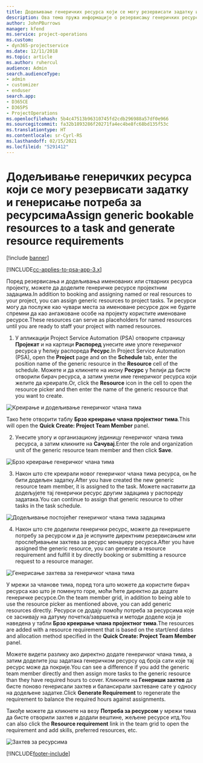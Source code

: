 ```yaml
---
title: Додељивање генеричких ресурса који се могу резервисати задатку и пројектном тиму
description: Ова тема пружа информације о резервисању генеричких ресурса за задатке и тимове пројекта.
author: JohnPBurrows
manager: kfend
ms.service: project-operations
ms.custom:
- dyn365-projectservice
ms.date: 12/11/2018
ms.topic: article
ms.author: ruhercul
audience: Admin
search.audienceType:
- admin
- customizer
- enduser
search.app:
- D365CE
- D365PS
- ProjectOperations
ms.openlocfilehash: 5b4c47513b96310745fd2cdb296988a57df0e966
ms.sourcegitcommit: fa32b1893286f20271fa4ec4be8fc68bd135f53c
ms.translationtype: HT
ms.contentlocale: sr-Cyrl-RS
ms.lasthandoff: 02/15/2021
ms.locfileid: "5291412"
---
```

# <a name="assign-generic-bookable-resources-to-a-task-and-generate-resource-requirements"></a><span data-ttu-id="e528b-103">Додељивање генеричких ресурса који се могу резервисати задатку и генерисање потреба за ресурсима</span><span class="sxs-lookup"><span data-stu-id="e528b-103">Assign generic bookable resources to a task and generate resource requirements</span></span> 

[!include [banner](../includes/psa-now-project-operations.md)]

[!INCLUDE[cc-applies-to-psa-app-3.x](../includes/cc-applies-to-psa-app-3x.md)]

<span data-ttu-id="e528b-104">Поред резервисања и додељивања именованих или стварних ресурса пројекту, можете да доделите генеричке ресурсе пројектним задацима.</span><span class="sxs-lookup"><span data-stu-id="e528b-104">In addition to booking and assigning named or real resources to your project, you can assign generic resources to project tasks.</span></span> <span data-ttu-id="e528b-105">Ти ресурси могу да послуже као чувари места за именоване ресурсе док не будете спремни да као ангажоване особе на пројекту користите именоване ресурсе.</span><span class="sxs-lookup"><span data-stu-id="e528b-105">These resources can serve as placeholders for named resources until you are ready to staff your project with named resources.</span></span> 

1. <span data-ttu-id="e528b-106">У апликацији Project Service Automation (PSA) отворите страницу **Пројекат** и на картици **Распоред** унесите име улоге генеричког ресурса у ћелију распореда **Ресурс**.</span><span class="sxs-lookup"><span data-stu-id="e528b-106">In Project Service Automation (PSA), open the **Project** page and on the **Schedule** tab, enter the position name of the generic resource in the **Resource** cell of the schedule.</span></span> <span data-ttu-id="e528b-107">Можете и да кликнете на икону **Ресурс** у ћелији да бисте отворили бирач ресурса, а затим унели име генеричког ресурса који желите да креирате.</span><span class="sxs-lookup"><span data-stu-id="e528b-107">Or, click the **Resource** icon in the cell to open the resource picker and then enter the name of the generic resource that you want to create.</span></span>

![Креирање и додељивање генеричког члана тима](media/RM-how-to-9.png)

<span data-ttu-id="e528b-109">Тако ћете отворити таблу **Брзо креирање члана пројектног тима**.</span><span class="sxs-lookup"><span data-stu-id="e528b-109">This will open the **Quick Create: Project Team Member** panel.</span></span> 

2. <span data-ttu-id="e528b-110">Унесите улогу и организациону јединицу генеричког члана тима ресурса, а затим кликните на **Сачувај**.</span><span class="sxs-lookup"><span data-stu-id="e528b-110">Enter the role and organization unit of the generic resource team member and then click **Save**.</span></span>

![Брзо креирање генеричког члана тима](media/RM-how-to-10.png)

3. <span data-ttu-id="e528b-112">Након што сте креирали новог генеричког члана тима ресурса, он ће бити додељен задатку.</span><span class="sxs-lookup"><span data-stu-id="e528b-112">After you have created the new generic resource team member, it is assigned to the task.</span></span> <span data-ttu-id="e528b-113">Можете наставити да додељујете тај генерички ресурс другим задацима у распореду задатака.</span><span class="sxs-lookup"><span data-stu-id="e528b-113">You can continue to assign that generic resource to other tasks in the task schedule.</span></span>

![Додељивање постојећег генеричког члана тима задацима](media/RM-how-to-11.png)

4. <span data-ttu-id="e528b-115">Након што сте доделили генерички ресурс, можете да генеришете потребу за ресурсом и да је испуните директним резервисањем или прослеђивањем захтева за ресурс менаџеру ресурса.</span><span class="sxs-lookup"><span data-stu-id="e528b-115">After you have assigned the generic resource, you can generate a resource requirement and fulfill it by directly booking or submitting a resource request to a resource manager.</span></span>

![Генерисање захтева за генеричког члана тима](media/RM-how-to-12.png)

<span data-ttu-id="e528b-117">У мрежи за чланове тима, поред тога што можете да користите бирач ресурса као што је поменуто горе, моћи ћете директно да додате генеричке ресурсе.</span><span class="sxs-lookup"><span data-stu-id="e528b-117">On the team member grid, in addition to being able to use the resource picker as mentioned above, you can add generic resources directly.</span></span> <span data-ttu-id="e528b-118">Ресурси се додају помоћу потреба за ресурсима које се заснивају на датуму почетка/завршетка и методи доделе која је наведена у табли **Брзо креирање члана пројектног тима**.</span><span class="sxs-lookup"><span data-stu-id="e528b-118">The resources are added with a resource requirement that is based on the start/end dates and allocation method specified in the **Quick Create: Project Team Member** panel.</span></span>

<span data-ttu-id="e528b-119">Можете видети разлику ако директно додате генеричког члана тима, а затим доделите још задатака генеричком ресурсу од броја сати које тај ресурс може да покрије.</span><span class="sxs-lookup"><span data-stu-id="e528b-119">You can see a difference if you add the generic team member directly and then assign more tasks to the generic resource than they have required hours to cover.</span></span> <span data-ttu-id="e528b-120">Кликните на **Генериши захтев** да бисте поново генерисали захтев и балансирали захтеване сате у односу на додељене задатке.</span><span class="sxs-lookup"><span data-stu-id="e528b-120">Click **Generate Requirement** to regenerate the requirement to balance the required hours against assignments.</span></span>

<span data-ttu-id="e528b-121">Такође можете да кликнете на везу **Потреба за ресурсом** у мрежи тима да бисте отворили захтев и додали вештине, жељене ресурсе итд.</span><span class="sxs-lookup"><span data-stu-id="e528b-121">You can also click the **Resource requirement** link in the team grid to open the requirement and add skills, preferred resources, etc.</span></span>

![Захтев за ресурсима](media/RM-how-to-13.png)



[!INCLUDE[footer-include](../includes/footer-banner.md)]